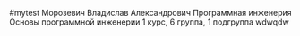#mytest
Морозевич
Владислав
Александрович
Программная инженерия
Основы программной инженерии
1 курс, 6 группа, 1 подгруппа
wdwqdw
